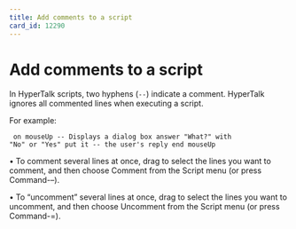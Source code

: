 ```yaml
---
title: Add comments to a script
card_id: 12290
---
```


# Add comments to a script

 In HyperTalk scripts, two hyphens (<code>--</code>) indicate a comment. HyperTalk ignores all commented lines when executing a script.

For example:

<code><pre>
on mouseUp
  -- Displays a dialog box
  answer "What?" with "No" or "Yes"
  put it -- the user's reply
end mouseUp
</pre></code>



 • To comment several lines at once,         drag to select the lines you want to      comment, and then choose Comment      from the Script menu (or press Command-–).

• To “uncomment” several lines at      once, drag to select the lines you want      to uncomment, and then choose      Uncomment from the Script menu      (or press Command-=). 


